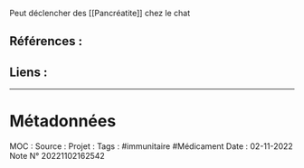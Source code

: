 Peut déclencher des [[Pancréatite]] chez le chat

## Références :
>
 

## Liens :




***
# Métadonnées
MOC : 
Source :
Projet :
Tags : #immunitaire #Médicament 
Date : 02-11-2022
Note N° 20221102162542